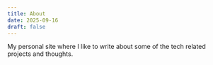 ```yaml
---
title: About
date: 2025-09-16
draft: false
---
```


My personal site where I like to write about some of the tech related projects and thoughts. 